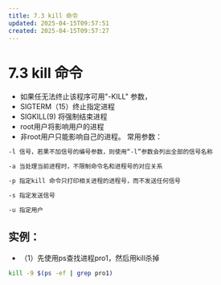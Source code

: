 ```yaml
---
title: 7.3 kill 命令
updated: 2025-04-15T09:57:51
created: 2025-04-15T09:57:27
---
```


# 7.3 kill 命令

- 如果任无法终止该程序可用"-KILL" 参数，
- SIGTERM（15）终止指定进程
- SIGKILL(9) 将强制结束进程
- root用户将影响用户的进程
- 非root用户只能影响自己的进程。
常用参数：
```bash
-l 信号，若果不加信号的编号参数，则使用“-l”参数会列出全部的信号名称

-a 当处理当前进程时，不限制命令名和进程号的对应关系

-p 指定kill 命令只打印相关进程的进程号，而不发送任何信号

-s 指定发送信号

-u 指定用户
```
## 实例：
- （1）先使用ps查找进程pro1，然后用kill杀掉
```bash
kill -9 $(ps -ef | grep pro1) 
```

